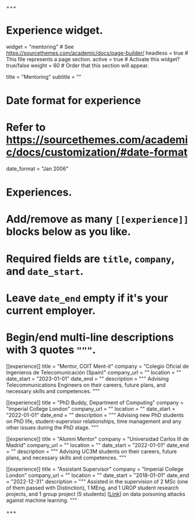+++
# Experience widget.
widget = "mentoring"  # See https://sourcethemes.com/academic/docs/page-builder/
headless = true  # This file represents a page section.
active = true  # Activate this widget? true/false
weight = 60  # Order that this section will appear.

title = "Mentoring"
subtitle = ""



# Date format for experience
#   Refer to https://sourcethemes.com/academic/docs/customization/#date-format
date_format = "Jan 2006"

# Experiences.
#   Add/remove as many `[[experience]]` blocks below as you like.
#   Required fields are `title`, `company`, and `date_start`.
#   Leave `date_end` empty if it's your current employer.
#   Begin/end multi-line descriptions with 3 quotes `"""`.
[[experience]]
  title = "Mentor, COIT Ment-it"
  company = "Colegio Oficial de Ingenieros de Telecomunicación (Spain)"
  company_url = ""
  location = ""
  date_start = "2023-01-01"
  date_end = ""
  description = """
  Advising Telecommunications Engineers on their careers, future plans, and necessary skills and competences.
  """


[[experience]]
  title = "PhD Buddy, Department of Computing"
  company = "Imperial College London"
  company_url = ""
  location = ""
  date_start = "2022-01-01"
  date_end = ""
  description = """
  Advising new PhD students on PhD life, student-supervisor relationships, time management and any other issues during the PhD stage.
  """
	

[[experience]]
  title = "Alumni Mentor"
  company = "Universidad Carlos III de Madrid"
  company_url = ""
  location = ""
  date_start = "2022-01-01"
  date_end = ""
  description = """
  Advising UC3M students on their careers, future plans, and necessary skills and competences.
  """


[[experience]]
  title = "Assistant Supervisor"
  company = "Imperial College London"
  company_url = ""
  location = ""
  date_start = "2018-01-01"
  date_end = "2022-12-31"
  description = """
  Assisted in the supervision of 2 MSc (one of them passed with Distinction), 1 MEng, and 1 UROP student research projects, and 1 group project (5 students) [<a href="https://oskarfernlund.github.io/niteshade/">Link</a>] on data poisoning attacks against machine learning.
  """

+++




